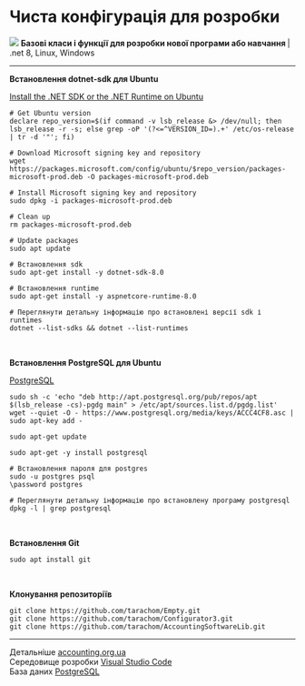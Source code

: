 # Чиста конфігурація для розробки
 <img src="https://accounting.org.ua/images/preferences.png?v=3" /> <b>Базові класи і функції для розробки нової програми або навчання </b> | .net 8, Linux, Windows <br/>

 <hr />

 <b>Встановлення dotnet-sdk для Ubuntu</b>
 
 [Install the .NET SDK or the .NET Runtime on Ubuntu](https://learn.microsoft.com/uk-ua/dotnet/core/install/linux-ubuntu#register-the-microsoft-package-repository)<br/>

    # Get Ubuntu version
    declare repo_version=$(if command -v lsb_release &> /dev/null; then lsb_release -r -s; else grep -oP '(?<=^VERSION_ID=).+' /etc/os-release | tr -d '"'; fi)

    # Download Microsoft signing key and repository
    wget https://packages.microsoft.com/config/ubuntu/$repo_version/packages-microsoft-prod.deb -O packages-microsoft-prod.deb

    # Install Microsoft signing key and repository
    sudo dpkg -i packages-microsoft-prod.deb

    # Clean up
    rm packages-microsoft-prod.deb

    # Update packages
    sudo apt update

    # Встановлення sdk
    sudo apt-get install -y dotnet-sdk-8.0

    # Встановлення runtime
    sudo apt-get install -y aspnetcore-runtime-8.0
    
    # Переглянути детальну інформацію про встановлені версії sdk і runtimes
    dotnet --list-sdks && dotnet --list-runtimes

<br/>

 <b>Встановлення PostgreSQL для Ubuntu</b>
 
[PostgreSQL](https://www.postgresql.org/download/linux/ubuntu/)<br/>
 
    sudo sh -c 'echo "deb http://apt.postgresql.org/pub/repos/apt $(lsb_release -cs)-pgdg main" > /etc/apt/sources.list.d/pgdg.list'
    wget --quiet -O - https://www.postgresql.org/media/keys/ACCC4CF8.asc | sudo apt-key add -
    
    sudo apt-get update
    
    sudo apt-get -y install postgresql

    # Встановлення пароля для postgres
    sudo -u postgres psql
    \password postgres
    
    # Переглянути детальну інформацію про встановлену програму postgresql
    dpkg -l | grep postgresql

<br/>

 <b>Встановлення Git</b>
    
    sudo apt install git

<br/>

 <b>Клонування репозиторіїв</b>
    
    git clone https://github.com/tarachom/Empty.git
    git clone https://github.com/tarachom/Configurator3.git
    git clone https://github.com/tarachom/AccountingSoftwareLib.git
    
<hr />
 
  Детальніше [accounting.org.ua](https://accounting.org.ua)<br/>
  Середовище розробки [Visual Studio Code](https://code.visualstudio.com)<br/>
  База даних [PostgreSQL](https://www.enterprisedb.com/downloads/postgres-postgresql-downloads)<br/>